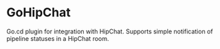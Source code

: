 # GoHipChat
Go.cd plugin for integration with HipChat.  Supports simple notification of pipeline statuses in a HipChat room.
